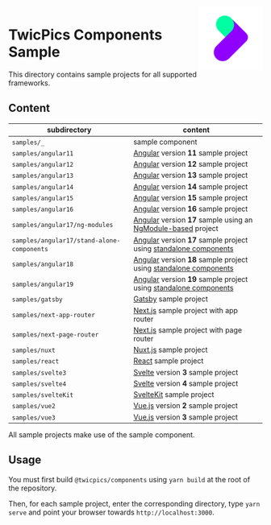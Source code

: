 <img align="right" width="25%" src="https://raw.githubusercontent.com/twicpics/components/main/logo.png">

# TwicPics Components Sample

This directory contains sample projects for all supported frameworks.

## Content

| subdirectory | content |
| - | - |
| `samples/_` | sample component |
| `samples/angular11` | [Angular](https://angular.io/) version __11__ sample project |
| `samples/angular12` | [Angular](https://angular.io/) version __12__ sample project |
| `samples/angular13` | [Angular](https://angular.io/) version __13__ sample project |
| `samples/angular14` | [Angular](https://angular.io/) version __14__ sample project |
| `samples/angular15` | [Angular](https://angular.io/) version __15__ sample project |
| `samples/angular16` | [Angular](https://angular.io/) version __16__ sample project |
| `samples/angular17/ng-modules` | [Angular](https://angular.io/) version __17__ sample using an [NgModule-based](https://angular.io/guide/architecture-modules) project |
| `samples/angular17/stand-alone-components` | [Angular](https://angular.io/) version __17__ sample project using [standalone components](https://angular.io/guide/standalone-components) |
| `samples/angular18` | [Angular](https://angular.io/) version __18__ sample project using [standalone components](https://angular.io/guide/standalone-components) |
| `samples/angular19` | [Angular](https://angular.io/) version __19__ sample project using [standalone components](https://angular.io/guide/standalone-components) |
| `samples/gatsby` | [Gatsby](https://www.gatsbyjs.com/) sample project |
| `samples/next-app-router` | [Next.js](https://nextjs.org/) sample project with app router |
| `samples/next-page-router` | [Next.js](https://nextjs.org/) sample project with page router|
| `samples/nuxt` | [Nuxt.js](https://nuxtjs.org/) sample project |
| `samples/react` | [React](https://reactjs.org/) sample project |
| `samples/svelte3` | [Svelte](https://svelte.dev/) version __3__ sample project |
| `samples/svelte4` | [Svelte](https://svelte.dev/) version __4__ sample project |
| `samples/svelteKit` | [SvelteKit](https://kit.svelte.dev/) sample project |
| `samples/vue2` | [Vue.js](https://vuejs.org/) version __2__ sample project |
| `samples/vue3` | [Vue.js](https://vuejs.org/) version __3__ sample project |

All sample projects make use of the sample component.

## Usage

You must first build `@twicpics/components` using `yarn build` at the root of the repository.

Then, for each sample project, enter the corresponding directory, type `yarn serve` and point your browser towards `http://localhost:3000`.
